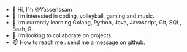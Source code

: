 - 👋 Hi, I’m @YasserIssam
- 👀 I’m interested in coding, volleyball, gaming and music.
- 🌱 I’m currently learning Golang, Python, Java, Javascript, Git, SQL, Bash, R.
- 💞️ I’m looking to collaborate on projects.
- 📫 How to reach me : send me a message on github.

<!---
YasserIssam/YasserIssam is a ✨ special ✨ repository because its `README.md` (this file) appears on your GitHub profile.
You can click the Preview link to take a look at your changes.
--->
